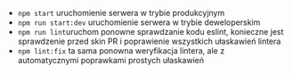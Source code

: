 - `npm start`  uruchomienie serwera w trybie produkcyjnym
- `npm run start:dev` uruchomienie serwera w trybie deweloperskim
- `npm run lint`uruchom ponowne sprawdzanie kodu eslint, konieczne jest sprawdzenie przed skin PR i poprawienie wszystkich ułaskawień lintera
- `npm lint:fix` ta sama ponowna weryfikacja lintera, ale z automatycznymi poprawkami prostych ułaskawień
